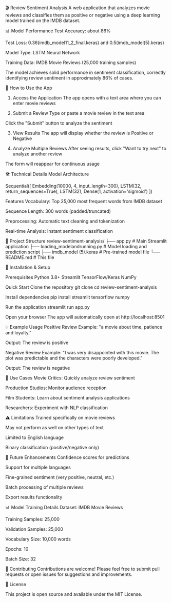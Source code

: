 🎬 Review Sentiment Analysis
A web application that analyzes movie reviews and classifies them as positive or negative using a deep learning model trained on the IMDB dataset.


📊 Model Performance
Test Accuracy: about 86%

Test Loss: 0.36(imdb_model11_2_final.keras) and 0.5(imdb_model(5).keras)

Model Type: LSTM Neural Network

Training Data: IMDB Movie Reviews (25,000 training samples)

The model achieves solid performance in sentiment classification, correctly identifying review sentiment in approximately 86% of cases.



🚀 How to Use the App
1. Access the Application
The app opens with a text area where you can enter movie reviews

2. Submit a Review
Type or paste a movie review in the text area

Click the "Submit" button to analyze the sentiment

3. View Results
The app will display whether the review is Positive or Negative



4. Analyze Multiple Reviews
After seeing results, click "Want to try next" to analyze another review

The form will reappear for continuous usage


🛠️ Technical Details
Model Architecture

Sequential([
    Embedding(10000, 4, input_length=300),
    LSTM(32, return_sequences=True),
    LSTM(32),
    Dense(1, activation='sigmoid')
])

Features
Vocabulary: Top 25,000 most frequent words from IMDB dataset

Sequence Length: 300 words (padded/truncated)

Preprocessing: Automatic text cleaning and tokenization

Real-time Analysis: Instant sentiment classification



📁 Project Structure
review-sentiment-analysis/
├── app.py                 # Main Streamlit application
├── loading_modelandrunning.py  # Model loading and prediction script
├── imdb_model (5).keras   # Pre-trained model file
└── README.md             # This file

🔧 Installation & Setup

Prerequisites
Python 3.8+
Streamlit
TensorFlow/Keras
NumPy

Quick Start
Clone the repository
git clone <repository-url>
cd review-sentiment-analysis

Install dependencies
pip install streamlit tensorflow numpy

Run the application
streamlit run app.py

Open your browser
The app will automatically open at http://localhost:8501

💡 Example Usage
Positive Review Example:
"a movie about time, patience and loyalty."

Output: The review is positive

Negative Review Example:
"I was very disappointed with this movie. The plot was predictable and the characters were poorly developed."

Output: The review is negative

🎯 Use Cases
Movie Critics: Quickly analyze review sentiment

Production Studios: Monitor audience reception

Film Students: Learn about sentiment analysis applications

Researchers: Experiment with NLP classification

⚠️ Limitations
Trained specifically on movie reviews

May not perform as well on other types of text

Limited to English language

Binary classification (positive/negative only)

🔮 Future Enhancements
Confidence scores for predictions

Support for multiple languages

Fine-grained sentiment (very positive, neutral, etc.)

Batch processing of multiple reviews

Export results functionality

📊 Model Training Details
Dataset: IMDB Movie Reviews

Training Samples: 25,000

Validation Samples: 25,000

Vocabulary Size: 10,000 words

Epochs: 10

Batch Size: 32

🤝 Contributing
Contributions are welcome! Please feel free to submit pull requests or open issues for suggestions and improvements.

📄 License

This project is open source and available under the MIT License.


